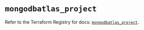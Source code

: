 # `mongodbatlas_project`

Refer to the Terraform Registry for docs: [`mongodbatlas_project`](https://registry.terraform.io/providers/mongodb/mongodbatlas/1.17.5/docs/resources/project).
